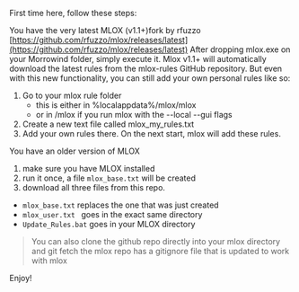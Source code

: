 First time here, follow these steps:

You have the very latest MLOX (v1.1+)fork by rfuzzo
[https://github.com/rfuzzo/mlox/releases/latest](https://github.com/rfuzzo/mlox/releases/latest)
After dropping mlox.exe on your Morrowind folder, simply execute it. 
Mlox v1.1+ will automatically download the latest rules from the mlox-rules GitHub repository.
But even with this new functionality, you can still add your own personal rules like so:

1. Go to your mlox rule folder
   - this is either in %localappdata%/mlox/mlox
   - or in <Morrowind>/mlox if you run mlox with the --local --gui flags
2. Create a new text file called mlox_my_rules.txt
3. Add your own rules there. On the next start, mlox will add these rules.

  
You have an older version of MLOX
1. make sure you have MLOX installed
2. run it once, a file `mlox_base.txt` will be created
3. download all three files from this repo.
- `mlox_base.txt` replaces the one that was just created
- `mlox_user.txt ` goes in the exact same directory
- `Update_Rules.bat` goes in your MLOX directory
> You can also clone the github repo directly into your mlox directory and git fetch
the mlox repo has a gitignore file that is updated to work with mlox

Enjoy!
